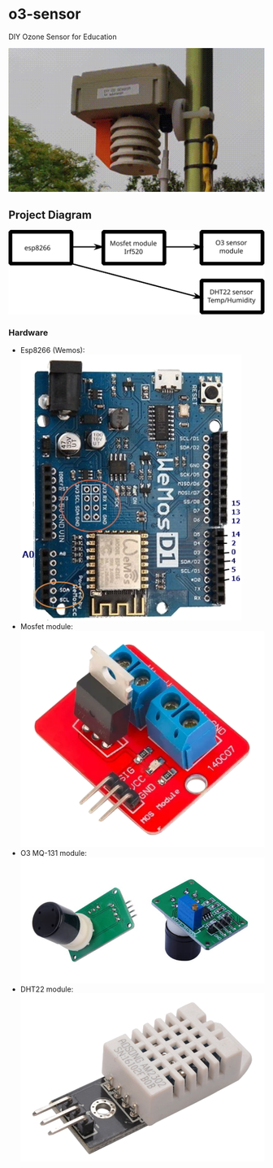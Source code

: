 # o3-sensor
DIY Ozone Sensor for Education

![O3 Sensor Prototype](https://github.com/damico/o3-sensor/raw/main/o3.gif "O3 Sensor Prototype")

## Project Diagram

![Project Diagram](https://raw.githubusercontent.com/damico/o3-sensor/main/project-diagram.svg)

### Hardware

- Esp8266 (Wemos): ![Wemos](https://github.com/damico/o3-sensor/raw/main/wemos.png)
- Mosfet module: ![Mosfet](https://github.com/damico/o3-sensor/raw/main/mosfet-module.png)
- O3 MQ-131 module: ![mq-131](https://github.com/damico/o3-sensor/raw/main/o3-module-img-1.png)
- DHT22 module: ![dht22](https://github.com/damico/o3-sensor/raw/main/dht22-module.png)
